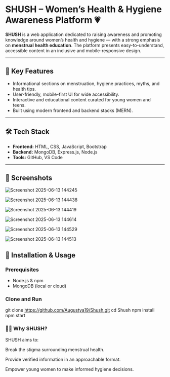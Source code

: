 
# SHUSH – Women’s Health & Hygiene Awareness Platform 💗

**SHUSH** is a web application dedicated to raising awareness and promoting knowledge around women’s health and hygiene — with a strong emphasis on **menstrual health education**. The platform presents easy-to-understand, accessible content in an inclusive and mobile-responsive design.

---

## 🎯 Key Features

- Informational sections on menstruation, hygiene practices, myths, and health tips.
- User-friendly, mobile-first UI for wide accessibility.
- Interactive and educational content curated for young women and teens.
- Built using modern frontend and backend stacks (MERN).

---

## 🛠️ Tech Stack

- **Frontend:** HTML, CSS, JavaScript, Bootstrap
- **Backend:** MongoDB, Express.js, Node.js
- **Tools:** GitHub, VS Code

---

## 📸 Screenshots


![Screenshot 2025-06-13 144245](https://github.com/user-attachments/assets/6440a63c-e615-40e2-8473-83521e230226)

![Screenshot 2025-06-13 144438](https://github.com/user-attachments/assets/00bc9f4a-012a-4118-97a5-38df4083fca9)

![Screenshot 2025-06-13 144419](https://github.com/user-attachments/assets/99808356-bdad-4c2b-8afb-508a231c5d96)

![Screenshot 2025-06-13 144614](https://github.com/user-attachments/assets/638348d9-254f-4381-8fd2-8fba6417adfd)

![Screenshot 2025-06-13 144529](https://github.com/user-attachments/assets/67d5afa9-bc94-40db-8e5b-d0fffa865f93)

![Screenshot 2025-06-13 144513](https://github.com/user-attachments/assets/541da7a8-7f4b-4ba3-9bec-bca09a7c8aed)



## 🚀 Installation & Usage

### Prerequisites

- Node.js & npm
- MongoDB (local or cloud)

### Clone and Run
git clone https://github.com/Augustya19/Shush.git
cd Shush
npm install
npm start

### 👩‍💼 Why SHUSH?
SHUSH aims to:

Break the stigma surrounding menstrual health.

Provide verified information in an approachable format.

Empower young women to make informed hygiene decisions.
